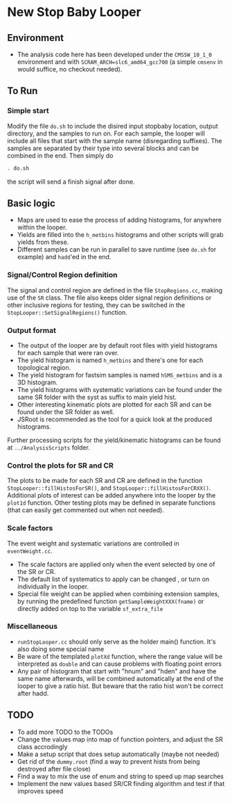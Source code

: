 # New Stop Baby Looper

## Environment
* The analysis code here has been developed under the `CMSSW_10_1_0` environment and with `SCRAM_ARCH=slc6_amd64_gcc700`
(a simple `cmsenv` in would suffice, no checkout needed).
  
## To Run

### Simple start
Modify the file `do.sh` to include the disired input stopbaby location, output directory, and the samples to run on. 
For each sample, the looper will include all files that start with the sample name (disregarding suffixes).
The samples are separated by their type into several blocks and can be combined in the end.
Then simply do
``` bash
. do.sh
```
the script will send a finish signal after done.

## Basic logic
- Maps are used to ease the process of adding histograms, for anywhere within the looper.
- Yields are filled into the `h_metbins` histograms and other scripts will grab yields from these.
- Different samples can be run in parallel to save runtime (see `do.sh` for example) and `hadd`'ed in the end.

### Signal/Control Region definition
The signal and control region are defined in the file `StopRegions.cc`, making use of the `SR` class.
The file also keeps older signal region definitions or other inclusive regions for testing, they can be switched in the 
`StopLooper::SetSignalRegions()` function.

### Output format
- The output of the looper are by default root files with yield histograms for each sample that were ran over.
- The yield histogram is named `h_metbins` and there's one for each topological region. 
- The yield histogram for fastsim samples is named `hSMS_metbins` and is a 3D histogram.
- The yield histograms with systematic variations can be found under the same SR folder with the syst as suffix to main yield hist.
- Other interesting kinematic plots are plotted for each SR and can be found under the SR folder as well.
- JSRoot is recommended as the tool for a quick look at the produced histograms.

Further processing scripts for the yield/kinematic histograms can be found at `../AnalysisScripts` folder.

### Control the plots for SR and CR
The plots to be made for each SR and CR are defined in the function `StopLooper::fillHistosForSR()`, and `StopLooper::fillHistosForCRXX()`.
Additional plots of interest can be added anywhere into the looper by the `plot1d` function.
Other testing plots may be defined in separate functions (that can easily get commented out when not needed).

### Scale factors
The event weight and systematic variations are controlled in `eventWeight.cc`.
- The scale factors are applied only when the event selected by one of the SR or CR.
- The default list of systematics to apply can be changed , or turn on individually in the looper.
- Special file weight can be applied when combining extension samples, by running the predefined function `getSampleWeightXXX(fname)`
  or directly added on top to the variable `sf_extra_file`

### Miscellaneous
- `runStopLooper.cc` should only serve as the holder main() function. It's also doing some special name 
- Be ware of the templated `plotXd` function, where the range value will be interpreted as `double` and can cause problems with
  floating point errors
- Any pair of histogram that start with "hnum" and "hden" and have the same name afterwards, will be combined automatically 
  at the end of the looper to give a ratio hist. But beware that the ratio hist won't be correct after hadd.

## TODO
* To add more TODO to the TODOs
* Change the values map into map of function pointers, and adjust the SR class accrodingly
* Make a setup script that does setup automatically (maybe not needed)
* Get rid of the `dummy.root` (find a way to prevent hists from being destroyed after file close)
* Find a way to mix the use of enum and string to speed up map searches
* Implement the new values based SR/CR finding algorithm and test if that improves speed
